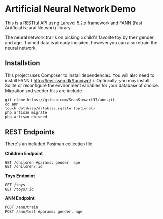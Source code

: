 # Artificial Neural Network Demo

This is a RESTful API using Laravel 5.2.x framework and FANN (Fast Artificial Neural Network) library.

The neural network trains on picking a child's favorite toy by their gender and age. Trained data is already included, however you can also retrain the neural network.

## Installation ##
This project uses Composer to install dependencies. You will also need to install FANN ( http://leenissen.dk/fann/wp/ ).
Optionally, you may install Sqlite or reconfigure the environment variables for your database of choice. Migration and seeder files are include.

```
git clone https://github.com/SeanStewart37/ann.git
cd ann
touch database/database.sqlite (optional)
php artisan migrate
php artisan db:seed
```

## REST Endpoints ##
There's an included Postman collection file.

**Children Endpoint**
```
GET /children #params: gender, age
GET /children/:id
```

**Toys Endpoint**
```
GET /toys
GET /toys/:id
```

**ANN Endpoint**
```
POST /ann/train
POST /ann/test #params: gender, age
```

